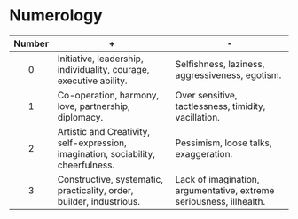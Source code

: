 # Numerology

| Number | +     |-     |
|:------:|-------|------|
|0       | Initiative, leadership, individuality, courage, executive ability.     | Selfishness, laziness, aggressiveness, egotism.  |
|1       | Co-operation, harmony, love, partnership, diplomacy.      | Over sensitive, tactlessness, timidity, vacillation.       |
|2       | Artistic and Creativity, self-expression, imagination, sociability, cheerfulness. | Pessimism, loose talks, exaggeration. |
|3       | Constructive, systematic, practicality, order, builder, industrious. | Lack of imagination, argumentative, extreme seriousness, illhealth. |

